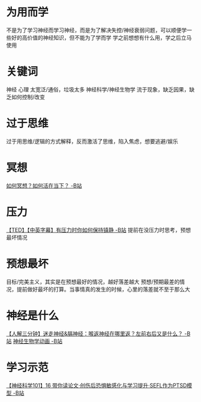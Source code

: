 # 为用而学
不是为了学习神经而学习神经，而是为了解决失控/神经衰弱问题，可以顺便学一些好的高价值的神经知识，但不能为了学而学
学之前想想有什么用，学之后立马使用
# 关键词
神经 
心理 太宽泛/通俗，垃圾太多
神经科学/神经生物学 流于现象，缺乏因果，缺乏如何控制/改变
# 过于思维
过于用思维/逻辑的方式解释，反而激活了思维，陷入焦虑，想要逃避/娱乐
# 冥想
[如何冥想？如何活在当下？ -B站](https://www.bilibili.com/video/BV1N7411c7TN)
# 压力
[【TED】【中英字幕】有压力时你如何保持镇静 -B站](https://www.bilibili.com/video/BV1Rs411X7xG)
	提前在没压力时思考，预想最坏情况
# 预想最坏
目标/完美主义，其实是在预想最好的情况，越好落差越大
预想/预期最差的情况，提前做好最坏的打算。当事情真的发生的时候，心里的落差就不至于那么大
# 神经是什么
[【人解三分钟】迷走神经&膈神经：喉返神经在哪里返？左前右后又是什么？ -B站](https://www.bilibili.com/video/BV1B5411H76L)
[神经生物学动画 -B站](https://www.bilibili.com/video/BV1S4411G7Dg)

# 学习示范
[【神经科学101】16 带你读论文·创伤后恐惧敏感化与学习提升·SEFL作为PTSD模型 -B站](https://www.bilibili.com/video/BV1aZ4y1A7jq)
